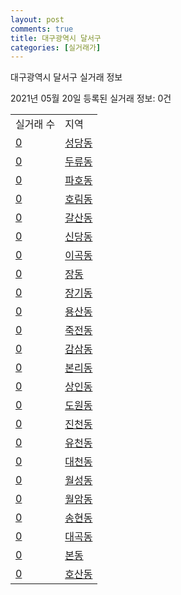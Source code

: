 ```yaml
---
layout: post
comments: true
title: 대구광역시 달서구
categories: [실거래가]
---
```


대구광역시 달서구 실거래 정보

2021년 05월 20일 등록된 실거래 정보: 0건


<table>
  <tr>
    <td>실거래 수</td>
    <td>지역</td>
  </tr>

  
  <tr>
    <td><a href="2729010100.html">0</a></td>
    <td><a href="2729010100.html">성당동</a></td>
  </tr>
    

  <tr>
    <td><a href="2729010200.html">0</a></td>
    <td><a href="2729010200.html">두류동</a></td>
  </tr>
    

  <tr>
    <td><a href="2729010400.html">0</a></td>
    <td><a href="2729010400.html">파호동</a></td>
  </tr>
    

  <tr>
    <td><a href="2729010500.html">0</a></td>
    <td><a href="2729010500.html">호림동</a></td>
  </tr>
    

  <tr>
    <td><a href="2729010600.html">0</a></td>
    <td><a href="2729010600.html">갈산동</a></td>
  </tr>
    

  <tr>
    <td><a href="2729010700.html">0</a></td>
    <td><a href="2729010700.html">신당동</a></td>
  </tr>
    

  <tr>
    <td><a href="2729010800.html">0</a></td>
    <td><a href="2729010800.html">이곡동</a></td>
  </tr>
    

  <tr>
    <td><a href="2729010900.html">0</a></td>
    <td><a href="2729010900.html">장동</a></td>
  </tr>
    

  <tr>
    <td><a href="2729011000.html">0</a></td>
    <td><a href="2729011000.html">장기동</a></td>
  </tr>
    

  <tr>
    <td><a href="2729011100.html">0</a></td>
    <td><a href="2729011100.html">용산동</a></td>
  </tr>
    

  <tr>
    <td><a href="2729011200.html">0</a></td>
    <td><a href="2729011200.html">죽전동</a></td>
  </tr>
    

  <tr>
    <td><a href="2729011300.html">0</a></td>
    <td><a href="2729011300.html">감삼동</a></td>
  </tr>
    

  <tr>
    <td><a href="2729011400.html">0</a></td>
    <td><a href="2729011400.html">본리동</a></td>
  </tr>
    

  <tr>
    <td><a href="2729011500.html">0</a></td>
    <td><a href="2729011500.html">상인동</a></td>
  </tr>
    

  <tr>
    <td><a href="2729011600.html">0</a></td>
    <td><a href="2729011600.html">도원동</a></td>
  </tr>
    

  <tr>
    <td><a href="2729011700.html">0</a></td>
    <td><a href="2729011700.html">진천동</a></td>
  </tr>
    

  <tr>
    <td><a href="2729011800.html">0</a></td>
    <td><a href="2729011800.html">유천동</a></td>
  </tr>
    

  <tr>
    <td><a href="2729011900.html">0</a></td>
    <td><a href="2729011900.html">대천동</a></td>
  </tr>
    

  <tr>
    <td><a href="2729012000.html">0</a></td>
    <td><a href="2729012000.html">월성동</a></td>
  </tr>
    

  <tr>
    <td><a href="2729012100.html">0</a></td>
    <td><a href="2729012100.html">월암동</a></td>
  </tr>
    

  <tr>
    <td><a href="2729012200.html">0</a></td>
    <td><a href="2729012200.html">송현동</a></td>
  </tr>
    

  <tr>
    <td><a href="2729012300.html">0</a></td>
    <td><a href="2729012300.html">대곡동</a></td>
  </tr>
    

  <tr>
    <td><a href="2729012400.html">0</a></td>
    <td><a href="2729012400.html">본동</a></td>
  </tr>
    

  <tr>
    <td><a href="2729012500.html">0</a></td>
    <td><a href="2729012500.html">호산동</a></td>
  </tr>
    


</table>
    